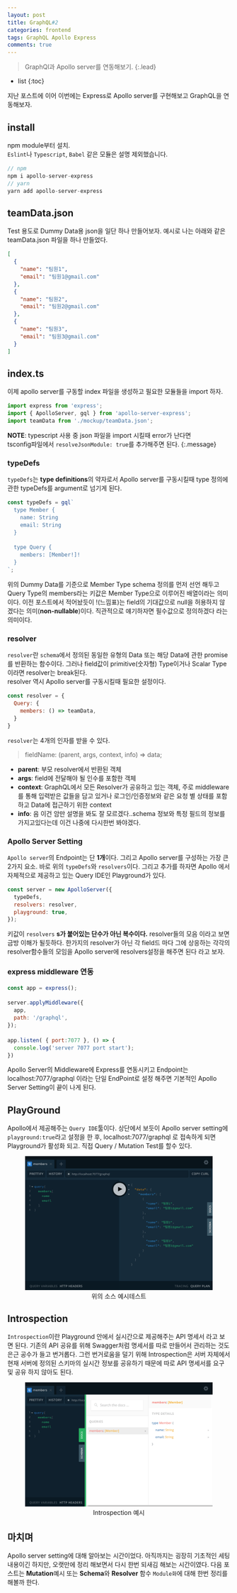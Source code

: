 ```yaml
---
layout: post
title: GraphQL#2
categories: frontend
tags: GraphQL Apollo Express
comments: true
---
```


> GraphQl과 Apollo server를 연동해보기.
{:.lead}
* list
{:toc}

지난 포스트에 이어 이번에는 Express로 Apollo server를 구현해보고 GraphQL을 연동해보자. 

## install
npm module부터 설치.  
<code>Eslint</code>나 <code>Typescript</code>, <code>Babel</code> 같은 모듈은 설명 제외했습니다.

~~~js
// npm
npm i apollo-server-express
// yarn
yarn add apollo-server-express
~~~

## teamData.json
Test 용도로 Dummy Data용 json을 일단 하나 만들어보자. 예시로 나는 아래와 같은 teamData.json 파일을 하나 만들었다.

~~~json
[
  {
    "name": "팀원1",
    "email": "팀원1@gmail.com"
  },
  {
    "name": "팀원2",
    "email": "팀원2@gmail.com"
  },
  {
    "name": "팀원3",
    "email": "팀원3@gmail.com"
  }
]
~~~

## index.ts
이제 apollo server를 구동할 index 파일을 생성하고 필요한 모듈들을 import 하자.
  
~~~js
import express from 'express';
import { ApolloServer, gql } from 'apollo-server-express';
import teamData from './mockup/teamData.json';
~~~
  
**NOTE**: typescript 사용 중 json 파일을 import 시킬때 error가 난다면  
tsconfig파일에서 <code>resolveJsonModule: true</code>를 추가해주면 된다.
{:.message}
  
### typeDefs
<code>typeDefs</code>는 **type definitions**의 약자로서 Apollo server를 구동시킬때 type 정의에 관한 typeDefs를 argument로 넘기게 된다.
  
~~~js
const typeDefs = gql`
  type Member {
    name: String
    email: String
  }

  type Query {
    members: [Member!]!
  }
`;
~~~
  
위의 Dummy Data를 기준으로 Member Type schema 정의를 먼저 선언 해두고 Query Type의 members라는 키값은 Member Type으로 이루어진 배열이라는 의미이다. 이전 포스트에서 적어놨듯이 !(느낌표)는 field의 기대값으로 null을 허용하지 않겠다는 의미(**non-nullable**)이다. 직관적으로 얘기하자면 필수값으로 정의하겠다 라는 의미이다.

### resolver
<code>resolver</code>란 <code>schema</code>에서 정의된 동일한 유형의 Data 또는 해당 Data에 관한 promise를 반환하는 함수이다. 그러나 field값이 primitive(숫자형) Type이거나 Scalar Type이라면 resolver는 break된다.  
resolver 역시 Apollo server를 구동시킬때 필요한 설정이다.
  
~~~js
const resolver = {
  Query: {
    members: () => teamData,
  }
}
~~~
  
<code>resolver</code>는 4개의 인자를 받을 수 있다.

>fieldName: (parent, args, context, info) => data;
- **parent**: 부모 resolver에서 반환된 객체
- **args**: field에 전달해야 될 인수를 포함한 객체
- **context**: GraphQL에서 모든 Resolver가 공유하고 있는 객체, 주로 middleware를 통해 입력받은 값들을 담고 있거나 로그인/인증정보와 같은 요청 별 상태를 포함하고 Data에 접근하기 위한 context
- **info**: 음 이건 암만 설명을 봐도 잘 모르겠다..schema 정보와 특정 필드의 정보를 가지고있다는데 이건 나중에 다시한번 봐야겠다.

### Apollo Server Setting
<code>Apollo server</code>의 Endpoint는 단 **1개**이다. 그리고 Apollo server를 구성하는 가장 큰 2가지 요소. 바로 위의 <code>typeDefs</code>와 <code>resolvers</code>이다. 그리고 추가를 하자면 Apollo 에서 자체적으로 제공하고 있는 Query IDE인 Playground가 있다. 

~~~js
const server = new ApolloServer({
  typeDefs,
  resolvers: resolver,
  playground: true,
});
~~~
  
키값이 <code>resolvers</code> **s가 붙어있는 단수가 아닌 복수이다.** resolver들의 모음 이라고 보면 금방 이해가 될듯하다. 한가지의 resolver가 아닌 각 field드 마다 그에 상응하는 각각의 resolver함수들의 모임을 Apollo server에 resolvers설정을 해주면 된다 라고 보자.

### express middleware 연동
~~~js
const app = express();

server.applyMiddleware({ 
  app,
  path: '/graphql',
});

app.listen( { port:7077 }, () => {
  console.log('server 7077 port start');
})
~~~

Apollo Server의 Middleware에 Express를 연동시키고 Endpoint는 localhost:7077/graphql 이라는 단일 EndPoint로 설정 해주면 기본적인 Apollo Server Setting이 끝이 나게 된다.

## PlayGround
Apollo에서 제공해주는 <code>Query IDE</code>툴이다. 상단에서 보듯이 Apollo server setting에 <code>playground:true</code>라고 설정을 한 후, localhost:7077/graphql 로 접속하게 되면 Playground가 활성화 되고. 직접 Query / Mutation Test를 할수 있다.
  
<figure>
  <img alt="slack message" src="/assets/img/blog/200225/graphql-sample01-min.png" />
  <figcaption align="center">위의 소스 예시테스트</figcaption>
</figure>
  
## Introspection
<code>Introspection</code>이란 Playground 안에서 실시간으로 제공해주는 API 명세서 라고 보면 된다. 기존의 API 공유를 위해 Swagger처럼 명세서를 따로 만들어서 관리하는 것도 은근 공수가 들고 번거롭다. 그런 번거로움을 덜기 위해 Introspection은 서버 자체에서 현재 서버에 정의된 스키마의 실시간 정보를 공유하기 때문에 따로 API 명세서를 요구 및 공유 하지 않아도 된다.
  
<figure>
  <img alt="slack message" src="/assets/img/blog/200225/graphql-sample02-min.png" />
  <figcaption align="center">Introspection 예시</figcaption>
</figure>

## 마치며
Apollo server setting에 대해 알아보는 시간이었다. 아직까지는 굉장히 기초적인 세팅 내용이긴 하지만, 오랫만에 정리 해보면서 다시 한번 되새김 해보는 시간이였다. 다음 포스트는 **Mutation**예시 또는 **Schema**와 **Resolver** 함수 <code>Module화</code>에 대해 한번 정리를 해볼까 한다.